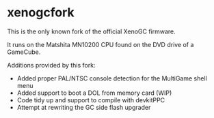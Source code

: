 # xenogcfork
This is the only known fork of the official XenoGC firmware.

It runs on the Matshita MN10200 CPU found on the DVD drive of a GameCube.

Additions provided by this fork:
  * Added proper PAL/NTSC console detection for the MultiGame shell menu
  * Added support to boot a DOL from memory card (WIP)
  * Code tidy up and support to compile with devkitPPC
  * Attempt at rewriting the GC side flash upgrader
